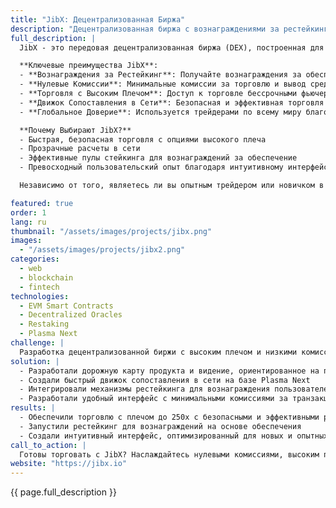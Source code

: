 ```yaml
---
title: "JibX: Децентрализованная Биржа"
description: "Децентрализованная биржа с вознаграждениями за рестейкинг, минимальными комиссиями и высоколевереджной торговлей"
full_description: |
  JibX - это передовая децентрализованная биржа (DEX), построенная для блокчейнов, совместимых с Ethereum Virtual Machine. Платформа позволяет пользователям торговать цифровыми активами с кредитным плечом до 250x, получая при этом вознаграждения за рестейкинг обеспечения и пользуясь минимальными комиссиями за транзакции. Работая на Plasma Next, JibX обеспечивает сопоставление и расчеты в сети с непревзойденной скоростью и эффективностью.

  **Ключевые преимущества JibX**:
  - **Вознаграждения за Рестейкинг**: Получайте вознаграждения за обеспечение с момента открытия позиции. Наша эффективная модель ставок финансирования обеспечивает максимальный потенциал заработка.
  - **Нулевые Комиссии**: Минимальные комиссии за торговлю и вывод средств.
  - **Торговля с Высоким Плечом**: Доступ к торговле бессрочными фьючерсами с плечом до 250x.
  - **Движок Сопоставления в Сети**: Безопасная и эффективная торговля с помощью движка на базе Plasma Next.
  - **Глобальное Доверие**: Используется трейдерами по всему миру благодаря прозрачности, скорости и ориентированности на пользователя.

  **Почему Выбирают JibX?**
  - Быстрая, безопасная торговля с опциями высокого плеча
  - Прозрачные расчеты в сети
  - Эффективные пулы стейкинга для вознаграждений за обеспечение
  - Превосходный пользовательский опыт благодаря интуитивному интерфейсу и низким комиссиям

  Независимо от того, являетесь ли вы опытным трейдером или новичком в мире DEX с бессрочными контрактами, JibX предлагает непревзойденный торговый опыт.

featured: true
order: 1
lang: ru
thumbnail: "/assets/images/projects/jibx.png"
images:
  - "/assets/images/projects/jibx2.png"
categories:
  - web
  - blockchain
  - fintech
technologies:
  - EVM Smart Contracts
  - Decentralized Oracles
  - Restaking
  - Plasma Next
challenge: |
  Разработка децентрализованной биржи с высоким плечом и низкими комиссиями, которая вознаграждает пользователей за рестейкинг обеспечения. Задача включала создание прозрачного и безопасного торгового опыта при обеспечении быстрых расчетов в сети в масштабе.
solution: |
  - Разработали дорожную карту продукта и видение, ориентированное на потребности трейдеров
  - Создали быстрый движок сопоставления в сети на базе Plasma Next
  - Интегрировали механизмы рестейкинга для вознаграждения пользователей за обеспечение
  - Разработали удобный интерфейс с минимальными комиссиями за транзакции
results: |
  - Обеспечили торговлю с плечом до 250x с безопасными и эффективными расчетами в сети
  - Запустили рестейкинг для вознаграждений на основе обеспечения
  - Создали интуитивный интерфейс, оптимизированный для новых и опытных трейдеров
call_to_action: |
  Готовы торговать с JibX? Наслаждайтесь нулевыми комиссиями, высоким плечом и вознаграждениями за рестейкинг уже сегодня! Присоединяйтесь к нашему [Discord](https://discord.com/jibx) для связи с нашей дружелюбной командой и получения поддержки.
website: "https://jibx.io"
---
```


{{ page.full_description }} 